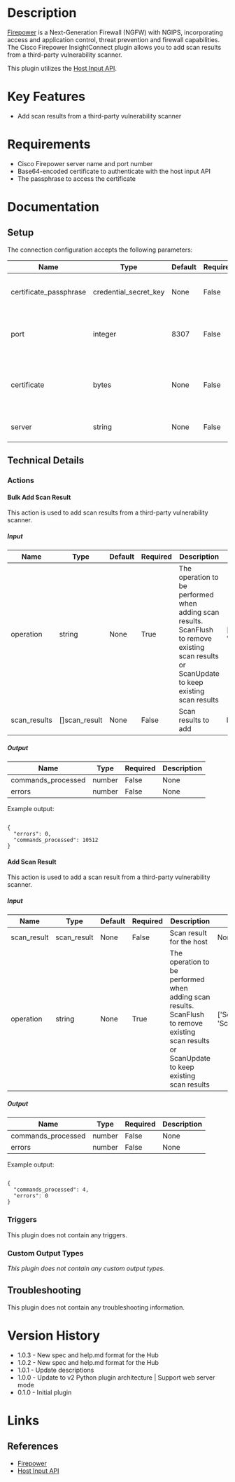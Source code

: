 # Description

[Firepower](https://www.cisco.com/c/en_uk/products/security/firewalls/index.html) is a Next-Generation Firewall (NGFW) with NGIPS, incorporating access and application control, threat prevention and firewall capabilities.
The Cisco Firepower InsightConnect plugin allows you to add scan results from a third-party vulnerability scanner.

This plugin utilizes the [Host Input API](https://www.cisco.com/c/en/us/td/docs/security/firepower/60/api/host-input/HostInputAPIGuide.html).

# Key Features

* Add scan results from a third-party vulnerability scanner

# Requirements

* Cisco Firepower server name and port number
* Base64-encoded certificate to authenticate with the host input API
* The passphrase to access the certificate

# Documentation

## Setup

The connection configuration accepts the following parameters:

|Name|Type|Default|Required|Description|Enum|
|----|----|-------|--------|-----------|----|
|certificate_passphrase|credential_secret_key|None|False|The passphrase to access the certificate|None|
|port|integer|8307|False|Enter the port to connect to the Host Input API (Default\:8307)|None|
|certificate|bytes|None|False|Base64 encoded certificate to authenticate with the host input API|None|
|server|string|None|False|Enter the address for the server|None|

## Technical Details

### Actions

#### Bulk Add Scan Result

This action is used to add scan results from a third-party vulnerability scanner.

##### Input

|Name|Type|Default|Required|Description|Enum|
|----|----|-------|--------|-----------|----|
|operation|string|None|True|The operation to be performed when adding scan results. ScanFlush to remove existing scan results or ScanUpdate to keep existing scan results|['ScanUpdate', 'ScanFlush']|
|scan_results|[]scan_result|None|False|Scan results to add|None|

##### Output

|Name|Type|Required|Description|
|----|----|--------|-----------|
|commands_processed|number|False|None|
|errors|number|False|None|

Example output:

```

{
  "errors": 0,
  "commands_processed": 10512
}

```

#### Add Scan Result

This action is used to add a scan result from a third-party vulnerability scanner.

##### Input

|Name|Type|Default|Required|Description|Enum|
|----|----|-------|--------|-----------|----|
|scan_result|scan_result|None|False|Scan result for the host|None|
|operation|string|None|True|The operation to be performed when adding scan results. ScanFlush to remove existing scan results or ScanUpdate to keep existing scan results|['ScanUpdate', 'ScanFlush']|

##### Output

|Name|Type|Required|Description|
|----|----|--------|-----------|
|commands_processed|number|False|None|
|errors|number|False|None|

Example output:

```

{
  "commands_processed": 4,
  "errors": 0
}

```

### Triggers

This plugin does not contain any triggers.

### Custom Output Types

_This plugin does not contain any custom output types._

## Troubleshooting

This plugin does not contain any troubleshooting information.

# Version History

* 1.0.3 - New spec and help.md format for the Hub
* 1.0.2 - New spec and help.md format for the Hub
* 1.0.1 - Update descriptions
* 1.0.0 - Update to v2 Python plugin architecture | Support web server mode
* 0.1.0 - Initial plugin

# Links

## References

* [Firepower](https://www.cisco.com/c/en_uk/products/security/firewalls/index.html)
* [Host Input API](https://www.cisco.com/c/en/us/td/docs/security/firepower/60/api/host-input/HostInputAPIGuide.html)

